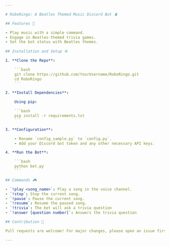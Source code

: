 ```yaml
---

# RoboRingo: A Beatles Themed Music Discord Bot 🪲

## Features 🌟

- Play music with a simple command.
- Engage in Beatles-themed trivia games.
- Set the bot status with Beatles themes.
  
## Installation and Setup ⚙️

1. **Clone the Repo**:

    ```bash
    git clone https://github.com/YourUsername/RoboRingo.git
    cd RoboRingo
    ```

2. **Install Dependencies**:

    Using pip:

    ```bash
    pip install -r requirements.txt
    ```

3. **Configuration**:

    - Rename `config_sample.py` to `config.py`.
    - Add your Discord bot token and any other necessary API keys.

4. **Run the Bot**:

    ```bash
    python bot.py
    ```

## Commands 🎮

- `!play <song_name>`: Play a song in the voice channel.
- `!stop`: Stop the current song.
- `!pause`: Pause the current song.
- `!resume`: Resume the paused song.
- `!trivia`: The bot will ask a trivia question
- `!answer [question number]`: Answers the trivia question

## Contribution 🤝

Pull requests are welcome! For major changes, please open an issue first to discuss what you'd like to change. Ensure to update tests as appropriate.

---
```

